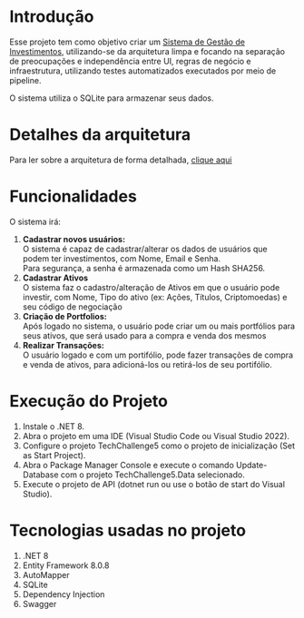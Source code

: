 # Introdução 
Esse projeto tem como objetivo criar um <u>Sistema de Gestão de Investimentos</u>, utilizando-se da arquitetura limpa e 
focando na separação de preocupações e independência entre UI, regras de negócio e infraestrutura, 
utilizando testes automatizados executados por meio de pipeline.

O sistema utiliza o SQLite para armazenar seus dados.

# Detalhes da arquitetura

Para ler sobre a arquitetura de forma detalhada, [clique aqui](Detalhes_arquitetura.docx)

# Funcionalidades

O sistema irá:

1. <b>Cadastrar novos usuários:</b><br>
    O sistema é capaz de cadastrar/alterar os dados de usuários que podem ter investimentos, com Nome, Email e Senha.<br>
    Para segurança, a senha é armazenada como um Hash SHA256.
2. <b>Cadastrar Ativos</b><br>
    O sistema faz o cadastro/alteração de Ativos em que o usuário pode investir, com Nome, Tipo do ativo (ex: Ações, Títulos, Criptomoedas) e seu código de negociação<br>
3. <b>Criação de Portfolios:</b><br>
    Após logado no sistema, o usuário pode criar um ou mais portfólios para seus ativos, que será usado para a compra e venda dos mesmos<br>
4. <b>Realizar Transações:</b><br>
    O usuário logado e com um portifólio, pode fazer transações de compra e venda de ativos, para adicioná-los ou retirá-los de seu portifólio.

# Execução do Projeto
1. Instale o .NET 8.
2. Abra o projeto em uma IDE (Visual Studio Code ou Visual Studio 2022).
3. Configure o projeto TechChallenge5 como o projeto de inicialização (Set as Start Project).
4. Abra o Package Manager Console e execute o comando Update-Database com o projeto TechChallenge5.Data selecionado.
5. Execute o projeto de API (dotnet run ou use o botão de start do Visual Studio).

# Tecnologias usadas no projeto
1. .NET 8
2. Entity Framework 8.0.8
3. AutoMapper
4. SQLite
5. Dependency Injection
6. Swagger
